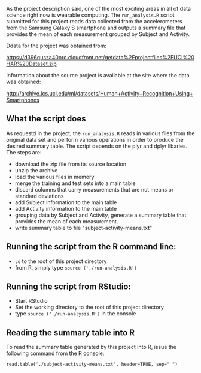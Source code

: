 As the project description said, one of the most exciting areas in all of data science right now is wearable computing.  The `run_analysis.R` script submitted for this project reads data collected from the accelerometers from the Samsung Galaxy S smartphone and outputs a summary file that provides the mean of each measurement grouped by Subject and Activity.

Ddata for the project was obtained from: 

https://d396qusza40orc.cloudfront.net/getdata%2Fprojectfiles%2FUCI%20HAR%20Dataset.zip 

Information about the source project is available at the site where the data was obtained: 

http://archive.ics.uci.edu/ml/datasets/Human+Activity+Recognition+Using+Smartphones 

## What the script does

As requestd in the project, the `run_analysis.R` reads in various files from the original data set and perform various operations in order to produce the desired summary table.  The script depends on the plyr and dplyr libaries. The steps are:

 * download the zip file from its source location
 * unzip the archive
 * load the various files in memory
 * merge the training and test sets into a main table
 * discard columns that carry measurements that are not means or standard deviations
 * add Subject information to the main table
 * add Activity information to the main table
 * grouping data by Subject and Activity, generate a summary table that provides the mean of each measurement.
 * write summary table to file "subject-activity-means.txt"

## Running the script from the R command line:
 * `cd` to the root of this project directory
 * from R, simply type `source ('./run-analysis.R')`
 
## Running the script from RStudio:
 * Start RStudio
 * Set the working directory to the root of this project directory
 * type `source ('./run-analysis.R')` in the console

## Reading the summary table into R
To read the summary table generated by this project into R, issue the following command from the R console:

```
read.table('./subject-activity-means.txt', header=TRUE, sep=" ")
```

